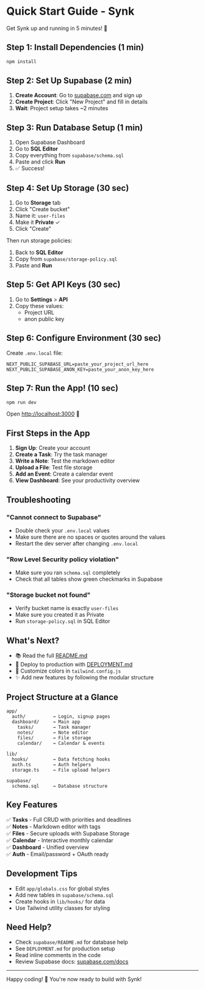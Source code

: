 # Quick Start Guide - Synk

Get Synk up and running in 5 minutes! 🚀

## Step 1: Install Dependencies (1 min)

```bash
npm install
```

## Step 2: Set Up Supabase (2 min)

1. **Create Account**: Go to [supabase.com](https://supabase.com) and sign up
2. **Create Project**: Click "New Project" and fill in details
3. **Wait**: Project setup takes ~2 minutes

## Step 3: Run Database Setup (1 min)

1. Open Supabase Dashboard
2. Go to **SQL Editor**
3. Copy everything from `supabase/schema.sql`
4. Paste and click **Run**
5. ✅ Success!

## Step 4: Set Up Storage (30 sec)

1. Go to **Storage** tab
2. Click "Create bucket"
3. Name it: `user-files`
4. Make it **Private** ✓
5. Click "Create"

Then run storage policies:
1. Back to **SQL Editor**
2. Copy from `supabase/storage-policy.sql`
3. Paste and **Run**

## Step 5: Get API Keys (30 sec)

1. Go to **Settings** > **API**
2. Copy these values:
   - Project URL
   - anon public key

## Step 6: Configure Environment (30 sec)

Create `.env.local` file:

```env
NEXT_PUBLIC_SUPABASE_URL=paste_your_project_url_here
NEXT_PUBLIC_SUPABASE_ANON_KEY=paste_your_anon_key_here
```

## Step 7: Run the App! (10 sec)

```bash
npm run dev
```

Open [http://localhost:3000](http://localhost:3000) 🎉

## First Steps in the App

1. **Sign Up**: Create your account
2. **Create a Task**: Try the task manager
3. **Write a Note**: Test the markdown editor
4. **Upload a File**: Test file storage
5. **Add an Event**: Create a calendar event
6. **View Dashboard**: See your productivity overview

## Troubleshooting

### "Cannot connect to Supabase"
- Double check your `.env.local` values
- Make sure there are no spaces or quotes around the values
- Restart the dev server after changing `.env.local`

### "Row Level Security policy violation"
- Make sure you ran `schema.sql` completely
- Check that all tables show green checkmarks in Supabase

### "Storage bucket not found"
- Verify bucket name is exactly `user-files`
- Make sure you created it as Private
- Run `storage-policy.sql` in SQL Editor

## What's Next?

- 📚 Read the full [README.md](./README.md)
- 🚀 Deploy to production with [DEPLOYMENT.md](./DEPLOYMENT.md)
- 🎨 Customize colors in `tailwind.config.js`
- ✨ Add new features by following the modular structure

## Project Structure at a Glance

```
app/
  auth/          → Login, signup pages
  dashboard/     → Main app
    tasks/       → Task manager
    notes/       → Note editor
    files/       → File storage
    calendar/    → Calendar & events

lib/
  hooks/         → Data fetching hooks
  auth.ts        → Auth helpers
  storage.ts     → File upload helpers

supabase/
  schema.sql     → Database structure
```

## Key Features

✅ **Tasks** - Full CRUD with priorities and deadlines  
✅ **Notes** - Markdown editor with tags  
✅ **Files** - Secure uploads with Supabase Storage  
✅ **Calendar** - Interactive monthly calendar  
✅ **Dashboard** - Unified overview  
✅ **Auth** - Email/password + OAuth ready  

## Development Tips

- Edit `app/globals.css` for global styles
- Add new tables in `supabase/schema.sql`
- Create hooks in `lib/hooks/` for data
- Use Tailwind utility classes for styling

## Need Help?

- Check `supabase/README.md` for database help
- See `DEPLOYMENT.md` for production setup
- Read inline comments in the code
- Review Supabase docs: [supabase.com/docs](https://supabase.com/docs)

---

Happy coding! 🎉 You're now ready to build with Synk!

